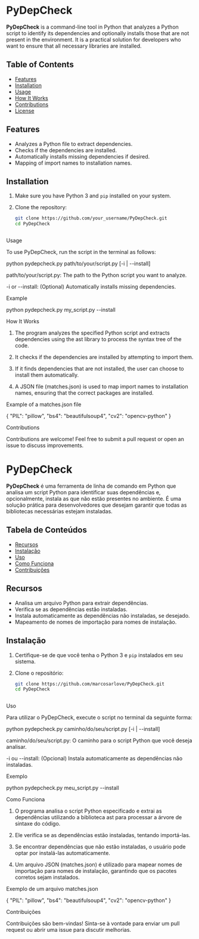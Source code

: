 # PyDepCheck

**PyDepCheck** is a command-line tool in Python that analyzes a Python script to identify its dependencies and optionally installs those that are not present in the environment. It is a practical solution for developers who want to ensure that all necessary libraries are installed.

## Table of Contents

- [Features](#features)
- [Installation](#installation)
- [Usage](#usage)
- [How It Works](#how-it-works)
- [Contributions](#contributions)
- [License](#license)

## Features

- Analyzes a Python file to extract dependencies.
- Checks if the dependencies are installed.
- Automatically installs missing dependencies if desired.
- Mapping of import names to installation names.

## Installation

1. Make sure you have Python 3 and `pip` installed on your system.
2. Clone the repository:

   ```bash
   git clone https://github.com/your_username/PyDepCheck.git
   cd PyDepCheck



Usage

To use PyDepCheck, run the script in the terminal as follows:

python pydepcheck.py path/to/your/script.py [-i | --install]

path/to/your/script.py: The path to the Python script you want to analyze.

-i or --install: (Optional) Automatically installs missing dependencies.


Example

python pydepcheck.py my_script.py --install

How It Works

1. The program analyzes the specified Python script and extracts dependencies using the ast library to process the syntax tree of the code.


2. It checks if the dependencies are installed by attempting to import them.


3. If it finds dependencies that are not installed, the user can choose to install them automatically.


4. A JSON file (matches.json) is used to map import names to installation names, ensuring that the correct packages are installed.



Example of a matches.json file

{
  "PIL": "pillow",
  "bs4": "beautifulsoup4",
  "cv2": "opencv-python"
}

Contributions

Contributions are welcome! Feel free to submit a pull request or open an issue to discuss improvements.





# PyDepCheck

**PyDepCheck** é uma ferramenta de linha de comando em Python que analisa um script Python para identificar suas dependências e, opcionalmente, instala as que não estão presentes no ambiente. É uma solução prática para desenvolvedores que desejam garantir que todas as bibliotecas necessárias estejam instaladas.

## Tabela de Conteúdos

- [Recursos](#recursos)
- [Instalação](#instalação)
- [Uso](#uso)
- [Como Funciona](#como-funciona)
- [Contribuições](#contribuições)

## Recursos

- Analisa um arquivo Python para extrair dependências.
- Verifica se as dependências estão instaladas.
- Instala automaticamente as dependências não instaladas, se desejado.
- Mapeamento de nomes de importação para nomes de instalação.

## Instalação

1. Certifique-se de que você tenha o Python 3 e `pip` instalados em seu sistema.
2. Clone o repositório:

   ```bash
   git clone https://github.com/marcosarlove/PyDepCheck.git
   cd PyDepCheck



Uso

Para utilizar o PyDepCheck, execute o script no terminal da seguinte forma:

python pydepcheck.py caminho/do/seu/script.py [-i | --install]

caminho/do/seu/script.py: O caminho para o script Python que você deseja analisar.

-i ou --install: (Opcional) Instala automaticamente as dependências não instaladas.


Exemplo

python pydepcheck.py meu_script.py --install

Como Funciona

1. O programa analisa o script Python especificado e extrai as dependências utilizando a biblioteca ast para processar a árvore de sintaxe do código.


2. Ele verifica se as dependências estão instaladas, tentando importá-las.


3. Se encontrar dependências que não estão instaladas, o usuário pode optar por instalá-las automaticamente.


4. Um arquivo JSON (matches.json) é utilizado para mapear nomes de importação para nomes de instalação, garantindo que os pacotes corretos sejam instalados.



Exemplo de um arquivo matches.json

{
  "PIL": "pillow",
  "bs4": "beautifulsoup4",
  "cv2": "opencv-python"
}

Contribuições

Contribuições são bem-vindas! Sinta-se à vontade para enviar um pull request ou abrir uma issue para discutir melhorias.
